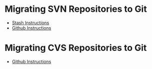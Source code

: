 # Migrating SVN Repositories to Git

* [Stash Instructions](https://github.com/davidmsibley/migratingToGit/tree/master/stash)
* [Github Instructions](https://github.com/davidmsibley/migratingToGit/tree/master/github)

# Migrating CVS Repositories to Git
* [Github Instructions](https://github.com/davidmsibley/migratingToGit/tree/master/CVStoGithub)
